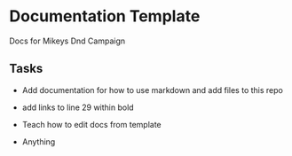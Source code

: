 # Documentation Template

Docs for Mikeys Dnd Campaign

## Tasks

- Add documentation for how to use markdown and add files to this repo
- add links to line 29 within bold

- Teach how to edit docs from template
- Anything 